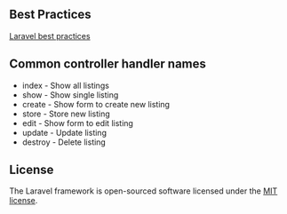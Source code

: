 ## Best Practices

[Laravel best practices](https://github.com/alexeymezenin/laravel-best-practices)

## Common controller handler names

-   index - Show all listings
-   show - Show single listing
-   create - Show form to create new listing
-   store - Store new listing
-   edit - Show form to edit listing
-   update - Update listing
-   destroy - Delete listing

## License

The Laravel framework is open-sourced software licensed under the [MIT license](https://opensource.org/licenses/MIT).
